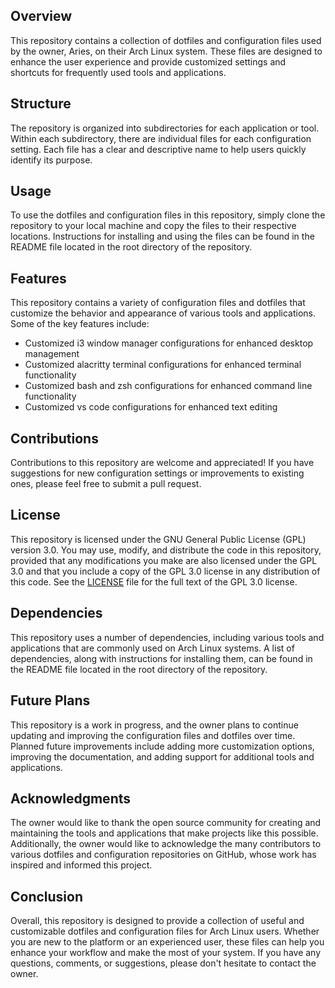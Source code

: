 ## Overview
This repository contains a collection of dotfiles and configuration files used by the owner, Aries, on their Arch Linux system. These files are designed to enhance the user experience and provide customized settings and shortcuts for frequently used tools and applications.

## Structure
The repository is organized into subdirectories for each application or tool. Within each subdirectory, there are individual files for each configuration setting. Each file has a clear and descriptive name to help users quickly identify its purpose.

## Usage
To use the dotfiles and configuration files in this repository, simply clone the repository to your local machine and copy the files to their respective locations. Instructions for installing and using the files can be found in the README file located in the root directory of the repository.

## Features
This repository contains a variety of configuration files and dotfiles that customize the behavior and appearance of various tools and applications. Some of the key features include:

- Customized i3 window manager configurations for enhanced desktop management
- Customized alacritty terminal configurations for enhanced terminal functionality
- Customized bash and zsh configurations for enhanced command line functionality
- Customized vs code configurations for enhanced text editing

## Contributions
Contributions to this repository are welcome and appreciated! If you have suggestions for new configuration settings or improvements to existing ones, please feel free to submit a pull request.

## License
This repository is licensed under the GNU General Public License (GPL) version 3.0. You may use, modify, and distribute the code in this repository, provided that any modifications you make are also licensed under the GPL 3.0 and that you include a copy of the GPL 3.0 license in any distribution of this code. See the [LICENSE](https://github.com/arisuvade/dotfiles/blob/main/LICENSE) file for the full text of the GPL 3.0 license.

## Dependencies
This repository uses a number of dependencies, including various tools and applications that are commonly used on Arch Linux systems. A list of dependencies, along with instructions for installing them, can be found in the README file located in the root directory of the repository.

## Future Plans
This repository is a work in progress, and the owner plans to continue updating and improving the configuration files and dotfiles over time. Planned future improvements include adding more customization options, improving the documentation, and adding support for additional tools and applications.

## Acknowledgments
The owner would like to thank the open source community for creating and maintaining the tools and applications that make projects like this possible. Additionally, the owner would like to acknowledge the many contributors to various dotfiles and configuration repositories on GitHub, whose work has inspired and informed this project.

## Conclusion
Overall, this repository is designed to provide a collection of useful and customizable dotfiles and configuration files for Arch Linux users. Whether you are new to the platform or an experienced user, these files can help you enhance your workflow and make the most of your system. If you have any questions, comments, or suggestions, please don't hesitate to contact the owner.
